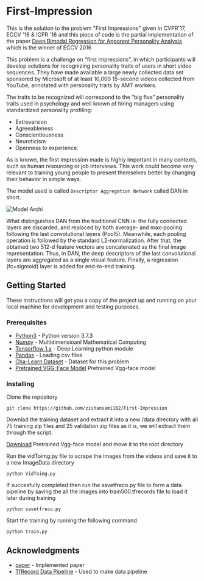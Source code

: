 # First-Impression

This is the solution to the problem "First Impressions" given in CVPR'17, ECCV '16 & ICPR '16 and this piece of code is the partial implementation of the paper [Deep Bimodal Regression for Apparent Personality Analysis](https://cs.nju.edu.cn/wujx/paper/eccvw16_APA.pdf) which is the winner of ECCV 2016

This problem is a challenge on “first impressions”, in which participants will develop solutions for recognizing personality traits of users in short video sequences. They have made available a large newly collected data set sponsored by Microsoft of at least 10,000 15-second videos collected from YouTube, annotated with personality traits by AMT workers. 

The traits to be recognized will correspond to the “big five” personality traits used in psychology and well known of hiring managers using standardized personality profiling:
* Extroversion
* Agreeableness
* Conscientiousness
* Neuroticism
* Openness to experience.

As is known, the first impression made is highly important in many contexts, such as human resourcing or job interviews. This work could become very relevant to training young people to present themselves better by changing their behavior in simple ways.

The model used is called `Descriptor Aggregation Network` called DAN in short.

![Model Archi](modelImg.png)

What distinguishes DAN from the traditional CNN is: the fully connected layers are discarded, and replaced by both average- and max-pooling following the last convolutional layers (Pool5). Meanwhile, each pooling operation is followed by the standard L2-normalization. After that, the obtained two 512-d feature vectors are concatenated as the final image representation. Thus, in DAN, the deep descriptors of the last convolutional layers are aggregated as a single visual feature. Finally, a regression (fc+sigmoid) layer is added for end-to-end training.



## Getting Started 

These instructions will get you a copy of the project up and running on your local machine for development and testing purposes.

### Prerequisites

* [Python3](https://www.python.org/downloads/release/python-373/) - Python version 3.7.3
* [Numpy](http://www.numpy.org/) - Multidimensioanl Mathematical Computing
* [Tensorflow 1.x](https://www.tensorflow.org/) - Deep Learning python module
* [Pandas](https://pandas.pydata.org/) - Loading csv files
* [Cha-Learn Dataset](http://chalearnlap.cvc.uab.es/dataset/24/description/) - Dataset for this problem
* [Pretrained VGG-Face Model](http://www.vlfeat.org/matconvnet/models/vgg-face.mat) Pretrained Vgg-face model

### Installing

Clone the repository

```
git clone https://github.com/zishansami102/First-Impression
```

Downlad the training dataset and extract it into a new /data directory with all 75 training zip files and 25 validation zip files as it is, we will extract them through the script.

[Download](http://www.vlfeat.org/matconvnet/models/vgg-face.mat) Pretrained Vgg-face model and move it to the root directory


Run the vidToimg.py file to scrape the images from the videos and save it to a new ImageData directory

```
python VidToimg.py
```


If succesfully completed then run the savetfreco.py file to form a data pipeline by saving the all the images into train500.tfrecords file to load it later during training

```
python savetfreco.py
```

Start the training by running the following command

```
python train.py
```


## Acknowledgments

* [paper](https://cs.nju.edu.cn/wujx/paper/eccvw16_APA.pdf) - Implemented paper
* [TfRecord Data Pipeline](http://machinelearninguru.com/deep_learning/data_preparation/tfrecord/tfrecord.html#read) - Used to make data pipeline
